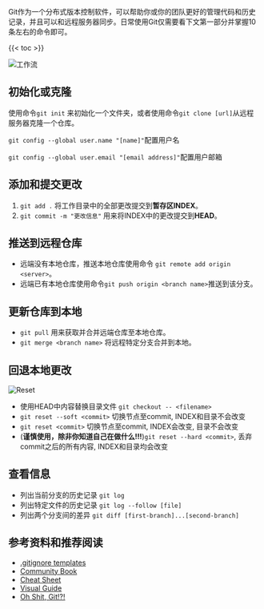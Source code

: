 
Git作为一个分布式版本控制软件，可以帮助你或你的团队更好的管理代码和历史记录，并且可以和远程服务器同步。日常使用Git仅需要看下文第一部分并掌握10条左右的命令即可。

<!--more-->
{{< toc >}}

![工作流](https://cdn.jsdelivr.net/gh/jiagengding/pictures@main/uPic/pATn74.jpg)

## 初始化或克隆

使用命令`git init` 来初始化一个文件夹，或者使用命令`git clone [url]`从远程服务器克隆一个仓库。

`git config --global user.name "[name]"`配置用户名

`git config --global user.email "[email address]"`配置用户邮箱

## 添加和提交更改

1. `git add .` 将工作目录中的全部更改提交到**暂存区INDEX**。
2. `git commit -m "更改信息"` 用来将INDEX中的更改提交到**HEAD**。

## 推送到远程仓库

- 远端没有本地仓库，推送本地仓库使用命令 `git remote add origin <server>`。
- 远端已有本地仓库使用命令`git push origin <branch name>`推送到该分支。

## 更新仓库到本地

- `git pull` 用来获取并合并远端仓库至本地仓库。
- `git merge <branch name>` 将远程特定分支合并到本地。

## 回退本地更改

![Reset](https://cdn.jsdelivr.net/gh/jiagengding/pictures@main/uPic/quwenf.jpg)

- 使用HEAD中内容替换目录文件 `git checkout -- <filename>`
- `git reset --soft <commit>` 切换节点至commit, INDEX和目录不会改变
- `git reset <commit>` 切换节点至commit, INDEX会改变, 目录不会改变
- (**谨慎使用，除非你知道自己在做什么!!!**)`git reset --hard <commit>`, 丢弃commit之后的所有内容, INDEX和目录均会改变

## 查看信息

- 列出当前分支的历史记录 `git log`
- 列出特定文件的历史记录 `git log --follow [file]`
- 列出两个分支间的差异 `git diff [first-branch]...[second-branch]`

## 参考资料和推荐阅读

- [.gitignore templates](https://github.com/github/gitignore)
- [ Community Book ](http://book.git-scm.com)
- [ Cheat Sheet ](https://training.github.com/downloads/github-git-cheat-sheet/)
- [ Visual Guide ](http://marklodato.github.io/visual-git-guide/index-en.html)
- [ Oh Shit, Git!?! ](https://ohshitgit.com)
